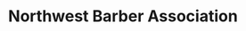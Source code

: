 ---
title: "Northwest Barber Association"
url: /portland/northwest-barber-association/
shop: beauty
---